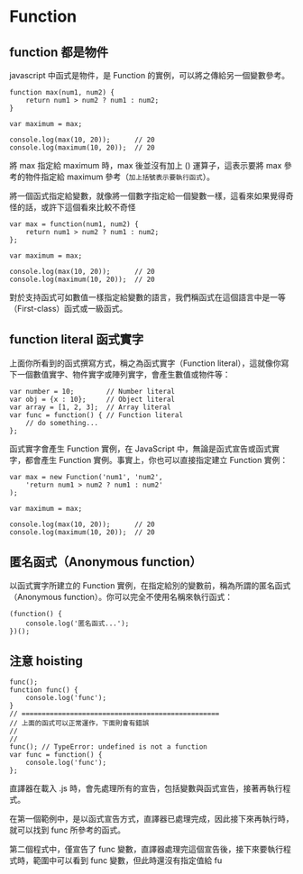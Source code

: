 # Function

## function 都是物件

javascript 中函式是物件，是 Function 的實例，可以將之傳給另一個變數參考。

```javascript=
function max(num1, num2) {
    return num1 > num2 ? num1 : num2;
}
 
var maximum = max;
 
console.log(max(10, 20));      // 20
console.log(maximum(10, 20));  // 20
```

將 max 指定給 maximum 時，max 後並沒有加上 () 運算子，這表示要將 max 參考的物件指定給 maximum 參考（`加上括號表示要執行函式`）。

將一個函式指定給變數，就像將一個數字指定給一個變數一樣，這看來如果覺得奇怪的話，或許下這個看來比較不奇怪

```javascript=
var max = function(num1, num2) {
    return num1 > num2 ? num1 : num2;
};
 
var maximum = max;
 
console.log(max(10, 20));      // 20
console.log(maximum(10, 20));  // 20
```

對於支持函式可如數值一樣指定給變數的語言，我們稱函式在這個語言中是一等（First-class）函式或一級函式。

## function literal 函式實字

上面你所看到的函式撰寫方式，稱之為函式實字（Function literal），這就像你寫下一個數值實字、物件實字或陣列實字，會產生數值或物件等：

```javascript=
var number = 10;        // Number literal
var obj = {x : 10};     // Object literal
var array = [1, 2, 3];  // Array literal
var func = function() { // Function literal
    // do something...
};
```

函式實字會產生 Function 實例，在 JavaScript 中，無論是函式宣告或函式實字，都會產生 Function 實例。事實上，你也可以直接指定建立 Function 實例：

```javascript=
var max = new Function('num1', 'num2', 
    'return num1 > num2 ? num1 : num2'
);
 
var maximum = max;
 
console.log(max(10, 20));      // 20
console.log(maximum(10, 20));  // 20
```

## 匿名函式（Anonymous function）

以函式實字所建立的 Function 實例，在指定給別的變數前，稱為所謂的匿名函式（Anonymous function）。你可以完全不使用名稱來執行函式：

```javascript=
(function() {
    console.log('匿名函式...');
})();
```

## 注意 hoisting

```javascript=
func();
function func() {
    console.log('func');
}
// =================================================
// 上面的函式可以正常運作，下面則會有錯誤
// 
// 
func(); // TypeError: undefined is not a function
var func = function() {
    console.log('func');
};
```

直譯器在載入 .js 時，會先處理所有的宣告，包括變數與函式宣告，接著再執行程式。

在第一個範例中，是以函式宣告方式，直譯器已處理完成，因此接下來再執行時，就可以找到 func 所參考的函式。

第二個程式中，僅宣告了 func 變數，直譯器處理完這個宣告後，接下來要執行程式時，範圍中可以看到 func 變數，但此時還沒有指定值給 fu